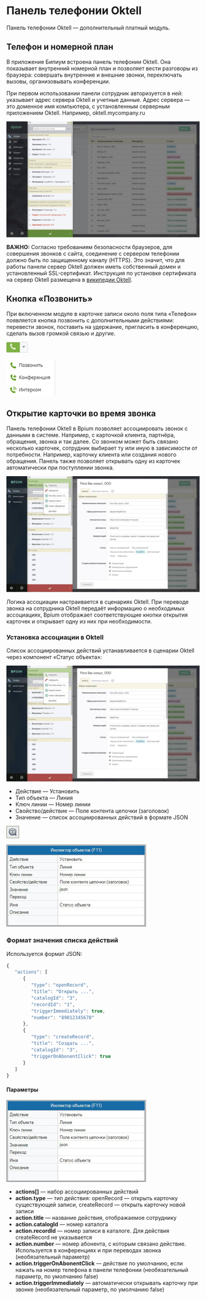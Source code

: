 # Панель телефонии Oktell

Панель телефонии Oktell — дополнительный платный модуль.

## Телефон и номерной план

В приложение Бипиум встроена панель телефонии Oktell. Она показывает внутренний номерной план и позволяет вести разговоры из браузера: совершать внутренние и внешние звонки, переключать вызовы, организовывать конференции.

При первом использовании панели сотрудник авторизуется в ней: указывает адрес сервера Oktell и учетные данные. Адрес сервера — это доменное имя компьютера, с установленным серверным приложением Oktell. Например, oktell.mycompany.ru

![](<../../../../../.gitbook/assets/oktell_panel_numberlist (1).jpg>)

**ВАЖНО:** Согласно требованиям безопасности браузеров, для совершения звонков с сайта, соединение с сервером телефонии должно быть по защищенному каналу (HTTPS). Это значит, что для работы панели сервер Oktell должен иметь собственный домен и установленный SSL-сертификат. Инструкция по установке сертификата на сервер Oktell размещена в [википедии Oktell](http://wiki.oktell.ru).

## Кнопка «Позвонить»

При включенном модуле в карточке записи около поля типа «Телефон» появляется кнопка позвонить с дополнительными действиями: перевести звонок, поставить на удержание, пригласить в конференцию, сделать вызов громкой связью и другие.

![](../../../../../.gitbook/assets/button.jpg)

![](../../../../../.gitbook/assets/button_2.jpg)

## Открытие карточки во время звонка

Панель телефонии Oktell в Bpium позволяет ассоциировать звонок с данными в системе. Например, с карточкой клиента, партнёра, обращения, звонка и так далее. Со звонком может быть связано несколько карточек, сотрудник выбирает ту или иную в зависимости от потребности. Например, карточку клиента или создания нового обращения. Панель также позволяет открывать одну из карточек автоматически при поступлении звонка.

![](../../../../../.gitbook/assets/oktell_panel_popups.jpg)

Логика ассоциации настраивается в сценариях Oktell. При переводе звонка на сотрудника Oktell передаёт информацию о необходимых ассоциациях, Bpium отображает соответствующие кнопки открытия карточек и открывает одну из них при необходимости.

### Установка ассоциации в Oktell

Список ассоциированных действий устанавливается в сценарии Oktell через компонент «Статус объекта»:

![](<../../../../../.gitbook/assets/oktell_panel_popups (1).jpg>)

* Действие — Установить
* Тип объекта — Линия
* Ключ линии — Номер линии
* Свойство/действие — Поле контента цепочки (заголовок)
* Значение — список ассоциированных действий в формате JSON

![](../../../../../.gitbook/assets/oktell_script_status_icon.jpg)

![](<../../../../../.gitbook/assets/oktell_script_status_params (1).jpg>)

### Формат значения списка действий

Используется формат JSON:

```javascript
{
   "actions": [
      {
         "type": "openRecord",
         "title": "Открыть ...",
         "catalogId": "3",
         "recordId": "1",
         "triggerImmediately": true,
         "number": "89012345678"
      },
      {
         "type": "createRecord",
         "title": "Создать ...",
         "catalogId": "3",
         "triggerOnAbonentClick": true
      }
   ]
}
```

#### Параметры

![](../../../../../.gitbook/assets/oktell_script_status_params.jpg)

* **actions\[]** — набор ассоциированных действий
* **action.type** — тип действия: openRecord — открыть карточку существующей записи, createRecord — открыть карточку новой записи
* **action.title** — название действия, отображаемое сотруднику
* **action.catalogId** — номер каталога
* **action.recordId** — номер записи в каталоге. Для действия createRecord не указывается
* **action.number** — номер абонента, с которым связано действие. Используется в конференциях и при переводах звонка (необязательный параметр)
* **action.triggerOnAbonentClick** — действие по умолчанию, если нажать на номер телефона в панели телефонии (необязательный параметр, по умолчанию false)
* **action.triggerImmediately** — автоматически открывать карточку при звонке (необязательный параметр, по умолчанию false)
